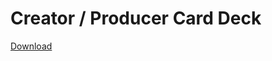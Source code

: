 # Creator / Producer Card Deck

[Download](https://github.com/irwinchyi/creativecarddeck/archive/main.zip)
